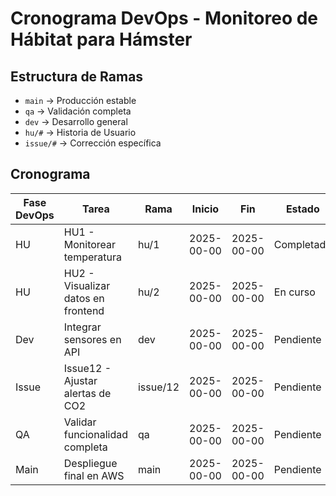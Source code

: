 # Cronograma DevOps - Monitoreo de Hábitat para Hámster

## Estructura de Ramas

- `main` → Producción estable
- `qa` → Validación completa
- `dev` → Desarrollo general
- `hu/#` → Historia de Usuario
- `issue/#` → Corrección específica

## Cronograma

| Fase DevOps | Tarea                                 | Rama         | Inicio      | Fin         | Estado       | Responsable   |
|-------------|----------------------------------------|--------------|-------------|-------------|--------------|----------------|
| HU          | HU1 - Monitorear temperatura           | hu/1         | 2025-00-00  | 2025-00-00  | Completado | Didier         |
| HU          | HU2 - Visualizar datos en frontend     | hu/2         | 2025-00-00  | 2025-00-00  | En curso   | Rodrigo        |
| Dev         | Integrar sensores en API               | dev          | 2025-00-00  | 2025-00-00  | Pendiente  | Didier         |
| Issue       | Issue12 - Ajustar alertas de CO2       | issue/12     | 2025-00-00  | 2025-00-00  | Pendiente  | Didier         |
| QA          | Validar funcionalidad completa         | qa           | 2025-00-00  | 2025-00-00  | Pendiente  | Margarita      |
| Main        | Despliegue final en AWS                | main         | 2025-00-00  | 2025-00-00  | Pendiente  | Equipo         |
